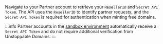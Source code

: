 Navigate to your Partner account to retrieve your `ResellerID` and `Secret API Token`. The API uses the `ResellerID` to identify partner requests, and the `Secret API Token` is required for authentication when minting free domains.

:::info
Partner accounts in the [sandbox environment](/partner/set-up-sandbox-for-testing.md) automatically receive a `Secret API Token` and do not require additional verification from Unstoppable Domains.
:::
